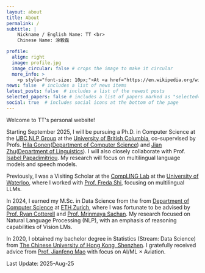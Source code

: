 ```yaml
---
layout: about
title: About
permalink: /
subtitle: |
    Nickname / English Name: TT <br>
    Chinese Name: 涂毅磊

profile:
  align: right
  image: profile.jpg
  image_circular: false # crops the image to make it circular
  more_info: > 
    <p style="font-size: 10px;">At <a href="https://en.wikipedia.org/wiki/Piazzale_Michelangelo">Piazzale Michelangelo</a>, Folrence, Tuscany, Italy;</p>
news: false  # includes a list of news items
latest_posts: false  # includes a list of the newest posts
selected_papers: false # includes a list of papers marked as "selected={true}"
social: true  # includes social icons at the bottom of the page
---
```

Welcome to TT's personal website!

Starting September 2025, I will be pursuing a Ph.D. in Computer Science at the [UBC NLP Group](https://nlp.cs.ubc.ca/) at the [University of British Columbia](https://www.ubc.ca/), co-supervised by Profs. [Hila Gonen](https://gonenhila.github.io/)([Department of Computer Science](https://www.cs.ubc.ca/)) and [Jian Zhu](https://lingjzhu.github.io/)([Department of Linguistics](https://linguistics.ubc.ca/)). I will also closely collaborate with Prof. [Isabel Papadimitriou](https://www.isabelpapad.com/). My research will focus on multilingual language models and speech models.

Previously, I was a Visiting Scholar at the [CompLING Lab](https://compling-wat.com/) at the [University of Waterloo](https://cs.uwaterloo.ca/), where I worked with [Prof. Freda Shi](https://home.ttic.edu/~freda/), focusing on multilingual LLMs. 

In 2024, I earned my M.Sc. in Data Science from the from [Department of Computer Science](https://inf.ethz.ch/) at [ETH Zurich](https://ethz.ch/en.html), where I was fortunate to be advised by [Prof. Ryan Cotterell](https://rycolab.io/authors/ryan/) and [Prof. Mrinmaya Sachan](https://lre.inf.ethz.ch/). My research focused on Natural Language Processing (NLP), with an emphasis of reasoning capabilities of Vision LMs.

In 2020, I obtained my bachelor degree in Statistics (Stream: Data Science) from [The Chinese University of Hong Kong, Shenzhen](https://www.cuhk.edu.cn/en). I gratefully received advice from [Prof. Jianfeng Mao](https://sds.cuhk.edu.cn/en/teacher/268) with focus on AI/ML × Aviation.

Last Update: 2025-Aug-25